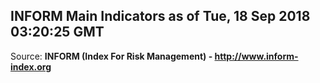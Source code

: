 ## INFORM Main Indicators as of Tue, 18 Sep 2018 03:20:25 GMT

Source: **INFORM (Index For Risk Management) - http://www.inform-index.org**